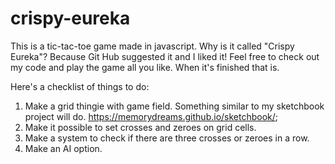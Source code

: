 # crispy-eureka
This is a tic-tac-toe game made in javascript. Why is it called "Crispy Eureka"? Because Git Hub suggested it and I liked it! Feel free to check out my code and play the game all you like. When it's finished that is.

Here's a checklist of things to do: 

1. Make a grid thingie with game field. Something similar to my sketchbook project will do. https://memorydreams.github.io/sketchbook/; 
2. Make it possible to set crosses and zeroes on grid cells.
3. Make a system to check if there are three crosses or zeroes in a row.
4. Make an AI option. 